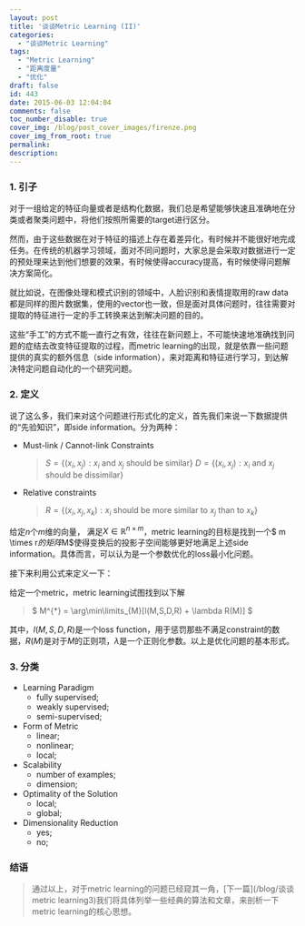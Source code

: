 ```yaml
---
layout: post
title: '谈谈Metric Learning (II)'
categories:
  - "谈谈Metric Learning"
tags:
  - "Metric Learning"
  - "距离度量"
  - "优化"
draft: false
id: 443
date: 2015-06-03 12:04:04
comments: false
toc_number_disable: true
cover_img: /blog/post_cover_images/firenze.png
cover_img_from_root: true
permalink:
description:
---
```


### 1. 引子

对于一组给定的特征向量或者是结构化数据，我们总是希望能够快速且准确地在分类或者聚类问题中，将他们按照所需要的target进行区分。

然而，由于这些数据在对于特征的描述上存在着差异化，有时候并不能很好地完成任务。在传统的机器学习领域，面对不同问题时，大家总是会采取对数据进行一定的预处理来达到他们想要的效果，有时候使得accuracy提高，有时候使得问题解决方案简化。

就比如说，在图像处理和模式识别的领域中，人脸识别和表情提取用的raw data都是同样的图片数据集，使用的vector也一致，但是面对具体问题时，往往需要对提取的特征进行一定的手工转换来达到解决问题的目的。

这些“手工”的方式不能一直行之有效，往往在新问题上，不可能快速地准确找到问题的症结去改变特征提取的过程，而metric learning的出现，就是依靠一些问题提供的真实的额外信息（side information），来对距离和特征进行学习，到达解决特定问题自动化的一个研究问题。

### 2. 定义

说了这么多，我们来对这个问题进行形式化的定义，首先我们来说一下数据提供的“先验知识”，即side information。分为两种：

* Must-link / Cannot-link Constraints
  > $S = \{ (x_i, x_j) : x_i\text{ and }x_j\text{ should be similar} \}$
  > $D = \{ (x_i, x_j) : x_i\text{ and }x_j\text{ should be dissimilar} \}$

* Relative constraints
  > $R = \{ (x_i, x_j, x_k) : x_i\text{ should be more similar to }x_j\text{ than to }x_k \}$

给定$n$个$m$维的向量， 满足$X \in \mathbb{R}^{n \times m}$，metric learning的目标是找到一个$ m \times r$的矩阵$M$使得变换后的投影子空间能够更好地满足上述side information。具体而言，可以认为是一个参数优化的loss最小化问题。

接下来利用公式来定义一下：

给定一个metric，metric learning试图找到以下解

> $ M^{\*} = \arg\min\limits_{M}[l(M,S,D,R) + \lambda R(M)] $

其中，$l(M,S,D,R)$是一个loss function，用于惩罚那些不满足constraint的数据，$R(M)$是对于$M$的正则项，$\lambda$是一个正则化参数。以上是优化问题的基本形式。

### 3. 分类

* Learning Paradigm
  * fully supervised;
  * weakly supervised;
  * semi-supervised;
* Form of Metric
  * linear;
  * nonlinear;
  * local;
* Scalability
  * number of examples;
  * dimension;
* Optimality of the Solution
  * local;
  * global;
* Dimensionality Reduction
  * yes;
  * no;

### 结语

> 通过以上，对于metric learning的问题已经窥其一角，[下一篇](/blog/谈谈metric learning3)我们将具体列举一些经典的算法和文章，来剖析一下metric learning的核心思想。
